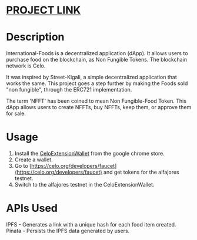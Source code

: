 # [PROJECT LINK](https://raphaelndonga.github.io/international-foods/)

# Description
International-Foods is a decentralized application (dApp). It allows users to purchase food on the blockchain, as Non Fungible Tokens. The blockchain network is Celo.

It was inspired by Street-Kigali, a simple decentralized application that works the same. This project goes a step further by making the Foods sold "non fungible", through the ERC721 implementation.

The term 'NFFT' has been coined to mean Non Fungible-Food Token. This dApp allows users to create NFFTs, buy NFFTs, keep them, or approve them for sale.

# Usage
1. Install the [CeloExtensionWallet](https://chrome.google.com/webstore/detail/celoextensionwallet/kkilomkmpmkbdnfelcpgckmpcaemjcdh?hl=en) from the google chrome store.
2. Create a wallet.
3. Go to [https://celo.org/developers/faucet](https://celo.org/developers/faucet) and get tokens for the alfajores testnet.
4. Switch to the alfajores testnet in the CeloExtensionWallet.

# APIs Used
IPFS - Generates a link with a unique hash for each food item created.
Pinata - Persists the IPFS data generated by users.